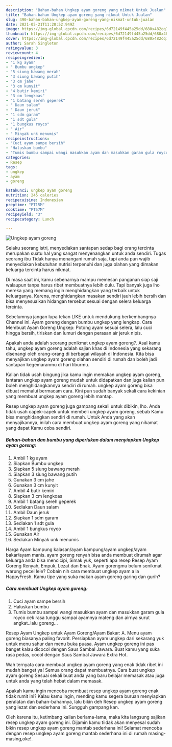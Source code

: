 ```yaml
---
description: "Bahan-bahan Ungkep ayam goreng yang nikmat Untuk Jualan"
title: "Bahan-bahan Ungkep ayam goreng yang nikmat Untuk Jualan"
slug: 490-bahan-bahan-ungkep-ayam-goreng-yang-nikmat-untuk-jualan
date: 2021-05-21T11:20:52.949Z
image: https://img-global.cpcdn.com/recipes/6d72149f445a25dd/680x482cq70/ungkep-ayam-goreng-foto-resep-utama.jpg
thumbnail: https://img-global.cpcdn.com/recipes/6d72149f445a25dd/680x482cq70/ungkep-ayam-goreng-foto-resep-utama.jpg
cover: https://img-global.cpcdn.com/recipes/6d72149f445a25dd/680x482cq70/ungkep-ayam-goreng-foto-resep-utama.jpg
author: Sarah Singleton
ratingvalue: 3
reviewcount: 4
recipeingredient:
- "1 kg ayam"
- " Bumbu ungkep"
- "5 siung bawang merah"
- "3 siung bawang putih"
- "3 cm jahe"
- "3 cm kunyit"
- "4 butir kemiri"
- "3 cm lengkoas"
- "1 batang sereh geperek"
- " Daun salam"
- " Daun jeruk"
- "1 sdm garam"
- "1 sdt gula"
- "1 bungkus royco"
- " Air"
- " Minyak unk menumis"
recipeinstructions:
- "Cuci ayam sampe bersih"
- "Haluskan bumbu"
- "Tumis bumbu sampai wangi masukkan ayam dan masukkan garam gula royco cek rasa tunggu sampai ayamnya mateng dan airnya surut angkat..lalu goreng..."
categories:
- Resep
tags:
- ungkep
- ayam
- goreng

katakunci: ungkep ayam goreng 
nutrition: 245 calories
recipecuisine: Indonesian
preptime: "PT15M"
cooktime: "PT57M"
recipeyield: "3"
recipecategory: Lunch

---
```



![Ungkep ayam goreng](https://img-global.cpcdn.com/recipes/6d72149f445a25dd/680x482cq70/ungkep-ayam-goreng-foto-resep-utama.jpg)

Selaku seorang istri, menyediakan santapan sedap bagi orang tercinta merupakan suatu hal yang sangat menyenangkan untuk anda sendiri. Tugas seorang ibu Tidak hanya menangani rumah saja, tapi anda pun wajib menyediakan kebutuhan nutrisi terpenuhi dan juga olahan yang dimakan keluarga tercinta harus nikmat.

Di masa  saat ini, kamu sebenarnya mampu memesan panganan siap saji walaupun tanpa harus ribet membuatnya lebih dulu. Tapi banyak juga lho mereka yang memang ingin menghidangkan yang terbaik untuk keluarganya. Karena, menghidangkan masakan sendiri jauh lebih bersih dan bisa menyesuaikan hidangan tersebut sesuai dengan selera keluarga tercinta. 

Sebelumnya jangan lupa tekan LIKE untuk mendukung berkembangnya Channel ini. Ayam goreng dengan bumbu ungkep yang lengkap. Cara Membuat Ayam Goreng Ungkep: Potong ayam sesuai selera, lalu cuci hingga bersih, tiriskan dan lumuri dengan perasan air jeruk nipis.

Apakah anda adalah seorang penikmat ungkep ayam goreng?. Asal kamu tahu, ungkep ayam goreng adalah sajian khas di Indonesia yang sekarang disenangi oleh orang-orang di berbagai wilayah di Indonesia. Kita bisa menyajikan ungkep ayam goreng olahan sendiri di rumah dan boleh jadi santapan kegemaranmu di hari liburmu.

Kalian tidak usah bingung jika kamu ingin memakan ungkep ayam goreng, lantaran ungkep ayam goreng mudah untuk didapatkan dan juga kalian pun boleh menghidangkannya sendiri di rumah. ungkep ayam goreng bisa dibuat memalui bermacam cara. Kini pun sudah banyak sekali cara kekinian yang membuat ungkep ayam goreng lebih mantap.

Resep ungkep ayam goreng juga gampang sekali untuk dibikin, lho. Anda tidak usah capek-capek untuk membeli ungkep ayam goreng, sebab Kamu bisa menghidangkan sendiri di rumah. Untuk Anda yang akan menyajikannya, inilah cara membuat ungkep ayam goreng yang nikamat yang dapat Kamu coba sendiri.

<!--inarticleads1-->

##### Bahan-bahan dan bumbu yang diperlukan dalam menyiapkan Ungkep ayam goreng:

1. Ambil 1 kg ayam
1. Siapkan  Bumbu ungkep
1. Siapkan 5 siung bawang merah
1. Siapkan 3 siung bawang putih
1. Gunakan 3 cm jahe
1. Gunakan 3 cm kunyit
1. Ambil 4 butir kemiri
1. Siapkan 3 cm lengkoas
1. Ambil 1 batang sereh geperek
1. Sediakan  Daun salam
1. Ambil  Daun jeruk
1. Siapkan 1 sdm garam
1. Sediakan 1 sdt gula
1. Ambil 1 bungkus royco
1. Gunakan  Air
1. Sediakan  Minyak unk menumis


Harga Ayam kampung kalasan/ayam kampung/ayam ungkep/ayam bakar/ayam manis. ayam goreng renyah bisa anda membuat dirumah agar keluarga anda bisa mencicipi, Simak yuk, seperti apa resep Resep Ayam Goreng Renyah, Empuk, Lezat dan Enak. Ayam gorengmu belum senikmat warung pecel lele? Cobain nih cara membuat ungkep ayam a la HappyFresh. Kamu tipe yang suka makan ayam goreng garing dan gurih? 

<!--inarticleads2-->

##### Cara membuat Ungkep ayam goreng:

1. Cuci ayam sampe bersih
1. Haluskan bumbu
1. Tumis bumbu sampai wangi masukkan ayam dan masukkan garam gula royco cek rasa tunggu sampai ayamnya mateng dan airnya surut angkat..lalu goreng...


Resep Ayam Ungkep untuk Ayam Goreng/Ayam Bakar: A. Menu ayam goreng biasanya paling favorit. Persiapkan ayam ungkep dari sekarang yuk untuk menu sahur dan menu buka puasa. Ayam ungkep goreng ini pas banget kalau dicocol dengan Saus Sambal Jawara. Buat kamu yang suka rasa pedas, cocol dengan Saus Sambal Jawara Extra Hot. 

Wah ternyata cara membuat ungkep ayam goreng yang enak tidak ribet ini mudah banget ya! Semua orang dapat membuatnya. Cara buat ungkep ayam goreng Sesuai sekali buat anda yang baru belajar memasak atau juga untuk anda yang telah hebat dalam memasak.

Apakah kamu ingin mencoba membuat resep ungkep ayam goreng enak tidak rumit ini? Kalau kamu ingin, mending kamu segera buruan menyiapkan peralatan dan bahan-bahannya, lalu bikin deh Resep ungkep ayam goreng yang lezat dan sederhana ini. Sungguh gampang kan. 

Oleh karena itu, ketimbang kalian berlama-lama, maka kita langsung sajikan resep ungkep ayam goreng ini. Dijamin kamu tiidak akan menyesal sudah bikin resep ungkep ayam goreng mantab sederhana ini! Selamat mencoba dengan resep ungkep ayam goreng mantab sederhana ini di rumah masing-masing,oke!.

